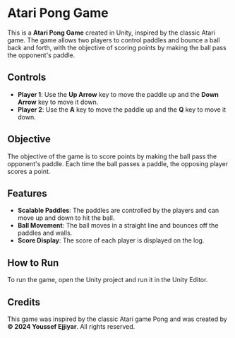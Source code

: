 # Atari Pong Game

This is a **Atari Pong Game** created in Unity, inspired by the classic Atari game. The game allows two players to control paddles and bounce a ball back and forth, with the objective of scoring points by making the ball pass the opponent's paddle.

## Controls

- **Player 1**: Use the **Up Arrow** key to move the paddle up and the **Down Arrow** key to move it down.
- **Player 2**: Use the **A** key to move the paddle up and the **Q** key to move it down.

## Objective

The objective of the game is to score points by making the ball pass the opponent's paddle. Each time the ball passes a paddle, the opposing player scores a point. 

## Features

- **Scalable Paddles**: The paddles are controlled by the players and can move up and down to hit the ball.
- **Ball Movement**: The ball moves in a straight line and bounces off the paddles and walls.
- **Score Display**: The score of each player is displayed on the log.

## How to Run

To run the game, open the Unity project and run it in the Unity Editor. 

## Credits

This game was inspired by the classic Atari game Pong and was created by **© 2024 Youssef Ejjiyar**. All rights reserved.
